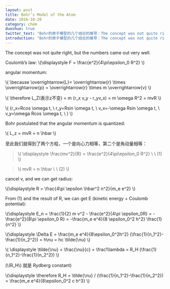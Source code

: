 ```yaml
---
layout: post
title: Bohr’s Model of the Atom
date: 2016-10-20
category: chem
duoshuo: true
twitter_text: "Bohr的原子模型的几个结论的推导：The concept was not quite right, but the numbers came out very well."
introduction: "Bohr的原子模型的几个结论的推导：The concept was not quite right, but the numbers came out very well."
---
```


The concept was not quite right, but the numbers came out very well.

Coulomb’s law: \\(\displaystyle F = \frac{e^2}{4\pi\epsilon_0 R^2} \\)

angular momentum:

\\(
\because \overrightarrow{L}= \overrightarrow{r} \times \overrightarrow{p} = \overrightarrow{r} \times m \overrightarrow{v} 
\\)

\\(
\therefore L_Z(表示z不变) = m (r_x v_y - r_yv_x) = m \omega R^2 = mvR
\\)

\\(
(r_x=Rcos \omega t, \ 
 r_y=Rsin \omega t, \ 
 v_x=-\omega Rsin \omega t, \ 
 v_y=\omega Rcos \omega t, \ 
 )
 \\)

 Bohr postulated that the angular momentum is quantized:

 \\(
L_z = mvR = n \hbar
 \\)

至此我们就得到了两个方程，一个是向心力相等，第二个是角动量相等：

>\\(
\displaystyle \frac{mv^2}{R} = \frac{e^2}{4\pi\epsilon_0 R^2} \ \ (1)
\\)

>\\(
mvR = n \hbar \ \ (2)
\\)

cancel v, and we can get radius:

\\(\displaystyle
R = \frac{4\pi \epsilon \hbar^2 n^2}{m_e e^2}
\\)

From (1) and the result of R, we can get E (kinetic energy + Coulomb potential):

\\(\displaystyle
E_n = \frac{1}{2} m v^2 - \frac{e^2}{4\pi \epsilon_0R} 
= -\frac{e^2}{8\pi \epsilon_0 R}
= -\frac{m_e e^4}{8 \epsilon_0^2 h^2} \frac{1}{n^2}
\\)

\\(\displaystyle
\Delta E = \frac{m_e e^4}{8\epsilon_0^2h^2} (\frac{1}{n_1^2}-\frac{1}{n_2^2}) = h\nu = hc \tilde{\nu}
\\)

\\( \displaystyle 
\tilde{\nu} = \frac{\nu}{c} = \frac1\lambda = R_H (\frac{1}{n_1^2}-\frac{1}{n_2^2})
\\)

(\\(R_H\\) 就是 Rydberg constant)


\\(\displaystyle
\therefore R_H = \tilde{\nu} / (\frac{1}{n_1^2}-\frac{1}{n_2^2}) = \frac{m_e e^4}{8\epsilon_0^2 c h^3}
\\)
